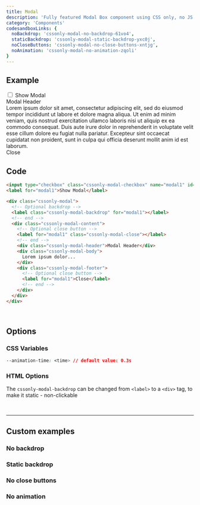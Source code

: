 ```yaml
---
title: Modal
description: 'Fully featured Modal Box component using CSS only, no JS at all'
category: 'Components'
codesandboxLinks: {
  noBackdrop: 'cssonly-modal-no-backdrop-61vo4',
  staticBackdrop: 'cssonly-modal-static-backdrop-yxc0j',
  noCloseButtons: 'cssonly-modal-no-close-buttons-xntjg',
  noAnimation: 'cssonly-modal-no-animation-zqoli'
}
---
```


## Example
<div class="p-10 text-center">
  <input type="checkbox" class="cssonly-modal-checkbox" name="modal1" id="modal1" />
  <label for="modal1" class="cursor-pointer">Show Modal</label>

  <div class="cssonly-modal">
    <label class="cssonly-modal-backdrop" for="modal1"></label>
    <div class="cssonly-modal-content text-left">
      <label for="modal1" class="cssonly-modal-close"></label>
      <div class="cssonly-modal-header">Modal Header</div>
      <div class="cssonly-modal-body">
        Lorem ipsum dolor sit amet, consectetur adipiscing elit, sed do
        eiusmod tempor incididunt ut labore et dolore magna aliqua. Ut
        enim ad minim veniam, quis nostrud exercitation ullamco laboris
        nisi ut aliquip ex ea commodo consequat. Duis aute irure dolor in
        reprehenderit in voluptate velit esse cillum dolore eu fugiat
        nulla pariatur. Excepteur sint occaecat cupidatat non proident,
        sunt in culpa qui officia deserunt mollit anim id est laborum.
      </div>
      <div class="cssonly-modal-footer">
        <label for="modal1"><a>Close</a></label>
      </div>
    </div>
  </div>
</div>

## Code
```html
<input type="checkbox" class="cssonly-modal-checkbox" name="modal1" id="modal1" />
<label for="modal1">Show Modal</label>

<div class="cssonly-modal">
  <!-- Optional backdrop -->
  <label class="cssonly-modal-backdrop" for="modal1"></label>
  <!-- end -->
  <div class="cssonly-modal-content">
    <!-- Optional close button -->
    <label for="modal1" class="cssonly-modal-close"></label>
    <!-- end -->
    <div class="cssonly-modal-header">Modal Header</div>
    <div class="cssonly-modal-body">
      Lorem ipsum dolor...
    </div>
    <div class="cssonly-modal-footer">
      <!-- Optional close button -->
      <label for="modal1">Close</label>
      <!-- end -->
    </div>
  </div>
</div>
```
<br>

## Options

### CSS Variables
```css
--animation-time: <time> // default value: 0.3s
```

### HTML Options
<d-alert type="info">

The `cssonly-modal-backdrop` can be changed from `<label>` to a `<div>` tag, to make it static - non-clickable

</d-alert>

<br>


---

## Custom examples

### No backdrop
<app-code-sandbox :url="codesandboxLinks.noBackdrop" iframe-height="320px"></app-code-sandbox>

### Static backdrop
<app-code-sandbox :url="codesandboxLinks.staticBackdrop" iframe-height="320px"></app-code-sandbox>

### No close buttons
<app-code-sandbox :url="codesandboxLinks.noCloseButtons" iframe-height="320px"></app-code-sandbox>

### No animation
<app-code-sandbox :url="codesandboxLinks.noAnimation" iframe-height="320px"></app-code-sandbox>

<style>
  .dark .cssonly-modal .cssonly-modal-content {
    color: #44403c;
  }
</style>
